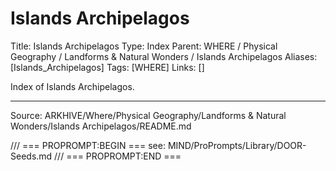 # Islands Archipelagos

Title: Islands Archipelagos
Type: Index
Parent: WHERE / Physical Geography / Landforms & Natural Wonders / Islands Archipelagos
Aliases: [Islands_Archipelagos]
Tags: [WHERE]
Links: []

Index of Islands Archipelagos.

---
Source: ARKHIVE/Where/Physical Geography/Landforms & Natural Wonders/Islands Archipelagos/README.md

/// === PROPROMPT:BEGIN ===
see: MIND/ProPrompts/Library/DOOR-Seeds.md
/// === PROPROMPT:END ===
